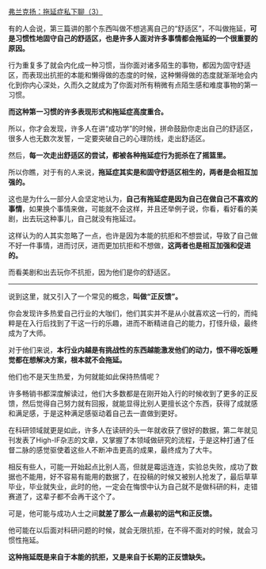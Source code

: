 <p></p><a data-draft-node="block" data-draft-type="link-card" href="https://zhuanlan.zhihu.com/p/84885714" data-image="https://pic1.zhimg.com/v2-375d93c0ef07cec20e3363fcdc93303f_qhd.jpg?source=d16d100b" data-image-width="862" data-image-height="280" class="internal">弗兰克扬：拖延症私下聊（3）</a><p data-pid="OWBnqBAY">有的人会说，第三篇讲的那个东西叫做不想逃离自己的“舒适区”，不叫做拖延，<b>可是习惯性地固守自己的舒适区，也是许多人面对许多事情都会拖延的一个很重要的原因。</b></p><p data-pid="IP1XmSG-">行为重复多了就会内化成一种习惯，当你面对诸多陌生的事物，都因为固守舒适区，而表现出抗拒的本能和懒得做的态度的时候，这种懒得做的态度就渐渐地会内化到你内心深处，久而久之就成为了你面对所有稍微有点陌生感和难度事物的第一习惯。</p><p data-pid="h7Nn865G"><b>而这种第一习惯的许多表现形式和拖延症高度重合。</b></p><p data-pid="hzbx1CJm">所以，你才会发现，许多人在讲“成功学”的时候，拼命鼓励你走出自己的舒适区，很多人也无数次发誓，一定要突破自己的心理防线，走出舒适区。</p><p data-pid="BFm8Wod8">然后，<b>每一次走出舒适区的尝试，都被各种拖延症行为扼杀在了摇篮里。</b></p><p data-pid="4VnQophi">所以你瞧，对于有的人来说，<b>拖延症其实是和固守舒适区相生的，两者是会相互加强的。</b></p><p data-pid="x1NW0mGI">这也是为什么一部分人会坚定地认为，<b>自己有拖延症是因为自己在做自己不喜欢的事情</b>，如果换个事情来做，可能就不会这样，并且还举例子说，你看，看好看的美剧，出去玩这种事儿，自己就没有拖延过。</p><p data-pid="hgd89Dcl">这样认为的人其实忽略了一点，也许是因为本能的抗拒和不想尝试，导致了自己做不好一件事情，进而讨厌，进而更加抗拒和不想做，<b>这两者也是相互加强和促进的。</b></p><p data-pid="kmAiHmZ2">而看美剧和出去玩你不抗拒，因为他们是你的舒适区。</p><hr><p data-pid="jfvg7Fnm">说到这里，就又引入了一个常见的概念，<b>叫做“正反馈”。</b></p><p data-pid="LBrp7fUU">你会发现许多热爱自己行业的大咖们，他们其实并不是从小就喜欢这一行的，而纯粹是在入行后找到了干这一行的乐趣，进而不断精进自己的能力，打怪升级，最终成为了大师。</p><p data-pid="_abUI4bf">对于他们来说，<b>本行业内越是有挑战性的东西越能激发他们的动力，恨不得吃饭睡觉都在想解决方案，根本就不会拖延。</b></p><p data-pid="ORKB9LJ5">他们也不是天生热爱，为何就能如此保持热情呢？</p><p data-pid="EFjVL9Zi">许多畅销书都深度解读过，他们大多数都是在刚开始入行的时候收到了更多的正反馈，然后觉得自己努力就有回报，就能显得比别人更擅长这个东西，获得了成就感和满足感，于是这种满足感驱动着自己去一直做到更好。</p><p data-pid="eo13hgk-">在科研领域就更是如此，许多人在读研的头一年就收获了很好的数据，第二年就见刊发表了High-IF杂志的文章，又掌握了本领域做研究的流程，于是这种打通了任督二脉的感觉驱使着这些人不断冲击更高的成果，最终成为了大牛。</p><p data-pid="logbRs6B">相反有些人，可能一开始起点比别人高，但就是霉运连连，实验总失败，成功了数据也不能用，好不容易有能用的数据了，在投稿的时候又被别人抢发了，最后草草毕业，毕业就失业，此时的他，一定会在悔恨中认为自己就不是做科研的料，走错赛道了，这辈子都不会再干这个了。</p><p data-pid="eIJgUFcU">可是，他可能与成功人士之间<b>就差了那么一点最初的运气和正反馈。</b></p><p data-pid="KJKb1hYA">他可能在以后面对科研问题的时候，就会无限抗拒，在不得不面对的时候，就会习惯性拖延。</p><p data-pid="fdrIX_IH"><b>这种拖延既是来自于本能的抗拒，又是来自于长期的正反馈缺失。</b></p>